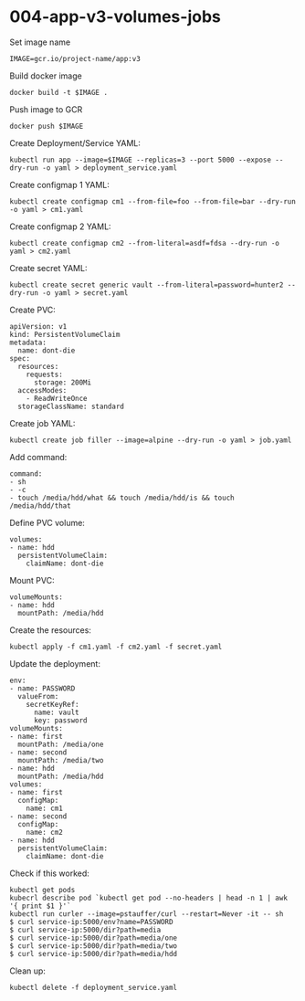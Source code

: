 # 004-app-v3-volumes-jobs

Set image name
```
IMAGE=gcr.io/project-name/app:v3
```

Build docker image
```
docker build -t $IMAGE .
```

Push image to GCR
```
docker push $IMAGE
```

Create Deployment/Service YAML:
```
kubectl run app --image=$IMAGE --replicas=3 --port 5000 --expose --dry-run -o yaml > deployment_service.yaml
```

Create configmap 1 YAML:
```
kubectl create configmap cm1 --from-file=foo --from-file=bar --dry-run -o yaml > cm1.yaml
```

Create configmap 2 YAML:
```
kubectl create configmap cm2 --from-literal=asdf=fdsa --dry-run -o yaml > cm2.yaml
```

Create secret YAML:
```
kubectl create secret generic vault --from-literal=password=hunter2 --dry-run -o yaml > secret.yaml
```

Create PVC:
```
apiVersion: v1
kind: PersistentVolumeClaim
metadata:
  name: dont-die
spec:
  resources:
    requests:
      storage: 200Mi
  accessModes:
    - ReadWriteOnce
  storageClassName: standard
```

Create job YAML:
```
kubectl create job filler --image=alpine --dry-run -o yaml > job.yaml
```

Add command:
```
command:
- sh
- -c
- touch /media/hdd/what && touch /media/hdd/is && touch /media/hdd/that
```

Define PVC volume:
```
volumes:
- name: hdd
  persistentVolumeClaim:
    claimName: dont-die
```

Mount PVC:
```
volumeMounts:
- name: hdd
  mountPath: /media/hdd
```

Create the resources:
```
kubectl apply -f cm1.yaml -f cm2.yaml -f secret.yaml
```

Update the deployment:
```
env:
- name: PASSWORD
  valueFrom:
    secretKeyRef:
      name: vault
      key: password
volumeMounts:
- name: first
  mountPath: /media/one
- name: second
  mountPath: /media/two
- name: hdd
  mountPath: /media/hdd
volumes:
- name: first
  configMap:
    name: cm1
- name: second
  configMap:
    name: cm2
- name: hdd
  persistentVolumeClaim:
    claimName: dont-die
```

Check if this worked:
```
kubectl get pods
kubecrl describe pod `kubectl get pod --no-headers | head -n 1 | awk '{ print $1 }'`
kubectl run curler --image=pstauffer/curl --restart=Never -it -- sh
$ curl service-ip:5000/env?name=PASSWORD
$ curl service-ip:5000/dir?path=media
$ curl service-ip:5000/dir?path=media/one
$ curl service-ip:5000/dir?path=media/two
$ curl service-ip:5000/dir?path=media/hdd
```

Clean up:
```
kubectl delete -f deployment_service.yaml
```
